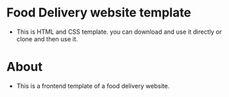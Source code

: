 # Food Delivery website template
- This is HTML and CSS template. you can download and use it directly or clone and then use it.
# About
- This is a frontend template of a food delivery website. 

